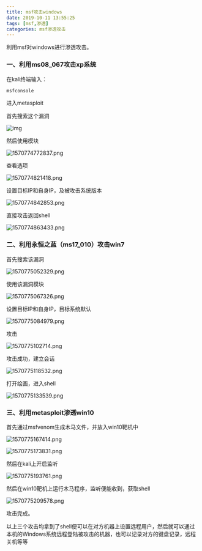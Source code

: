 ```yaml
---
title: msf攻击windows
date: 2019-10-11 13:55:25
tags: [msf,渗透]
categories: msf渗透攻击
---
```


利用msf对windows进行渗透攻击。

<!--more-->

### 一、利用ms08_067攻击xp系统

在kali终端输入：

```bash
msfconsole
```

进入metasploit

首先搜索这个漏洞

![img](https://i.loli.net/2019/10/11/TYr2QaiVyvt3qgk.png)

然后使用模块

![1570774772837.png](https://i.loli.net/2019/10/11/yqzmjCSAQs5ut1v.png)

查看选项

![1570774821418.png](https://i.loli.net/2019/10/11/uYgbNxznvICAZj4.png)

设置目标IP和自身IP，及被攻击系统版本

![1570774842853.png](https://i.loli.net/2019/10/11/eOyJq6vrc1FHaTi.png)

直接攻击返回shell

![1570774863433.png](https://i.loli.net/2019/10/11/OG6U3VBuPDmjXiZ.png)

### 二、利用永恒之蓝（ms17_010）攻击win7

首先搜索该漏洞

![1570775052329.png](https://i.loli.net/2019/10/11/YL2M6Bg4Ea53UuT.png)

使用该漏洞模块

![1570775067326.png](https://i.loli.net/2019/10/11/SB67eQfACtVNEi5.png)

设置目标IP和自身IP，目标系统默认

![1570775084979.png](https://i.loli.net/2019/10/11/SG7B8jTY4wJEdeq.png)

攻击

![1570775102714.png](https://i.loli.net/2019/10/11/QPCDKlauMRiBkVF.png)

攻击成功，建立会话

![1570775118532.png](https://i.loli.net/2019/10/11/syqNVSBMngj6Lte.png)

打开绘画，进入shell

![1570775133539.png](https://i.loli.net/2019/10/11/j2eFv5pHhGl1s9c.png)

### 三、利用metasploit渗透win10

首先通过msfvenom生成木马文件，并放入win10靶机中

![1570775167414.png](https://i.loli.net/2019/10/11/fgZqWSzw23VE16C.png)

![1570775173831.png](https://i.loli.net/2019/10/11/36zEv4dnSTLkPWK.png)

然后在kali上开启监听

![1570775193761.png](https://i.loli.net/2019/10/11/LZNRcP2FI1gbWdX.png)

然后在win10靶机上运行木马程序，监听便能收到，获取shell

![1570775209578.png](https://i.loli.net/2019/10/11/ojzsxW6egnldpTV.png)

攻击完成。

以上三个攻击均拿到了shell便可以在对方机器上设置远程用户，然后就可以通过本机的Windows系统远程登陆被攻击的机器，也可以记录对方的键盘记录，远程关机等等